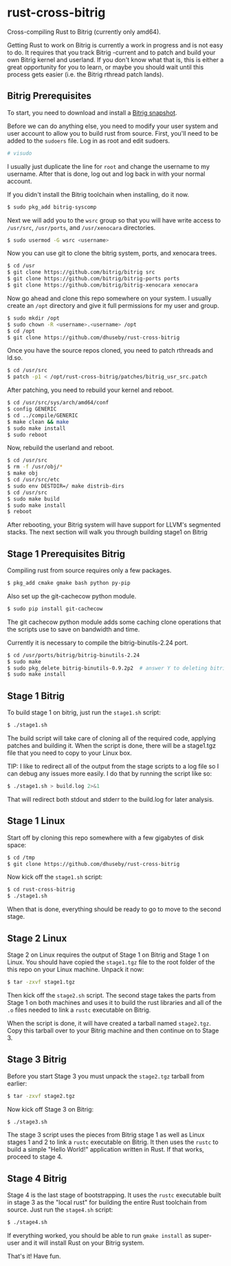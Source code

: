 rust-cross-bitrig
====================

Cross-compiling Rust to Bitrig (currently only amd64).

Getting Rust to work on Bitrig is currently a work in progress and is not easy
to do.  It requires that you track Bitrig -current and to patch and
build your own Bitrig kernel and userland.  If you don't know what that is,
this is either a great opportunity for you to learn, or maybe you should wait
until this process gets easier (i.e. the Bitrig rthread patch lands).

Bitrig Prerequisites
---------------------

To start, you need to download and install a
[Bitrig snapshot](http://mirror2.us.bitrig.org/pub/bitrig/snapshots/amd64/current/).

Before we can do anything else, you need to modify your user system and user
account to allow you to build rust from source.  First, you'll need to be added
to the `sudoers` file.  Log in as root and edit sudoers.

```sh
# visudo
```

I usually just duplicate the line for `root` and change the username to my
username.  After that is done, log out and log back in with your normal account.

If you didn't install the Bitrig toolchain when installing, do it now.

```sh
$ sudo pkg_add bitrig-syscomp
```

Next we will add you to the `wsrc` group so that you will have write access to
`/usr/src`, `/usr/ports`, and `/usr/xenocara` directories.

```sh
$ sudo usermod -G wsrc <username>
```

Now you can use git to clone the bitrig system, ports, and xenocara trees.

```sh
$ cd /usr
$ git clone https://github.com/bitrig/bitrig src
$ git clone https://github.com/bitrig/bitrig-ports ports
$ git clone https://github.com/bitrig/bitrig-xenocara xenocara
```

Now go ahead and clone this repo somewhere on your system.  I usually create
an `/opt` directory and give it full permissions for my user and group.

```sh
$ sudo mkdir /opt
$ sudo chown -R <username>.<username> /opt
$ cd /opt
$ git clone https://github.com/dhuseby/rust-cross-bitrig
```

Once you have the source repos cloned, you need to patch rthreads and ld.so.

```sh
$ cd /usr/src
$ patch -p1 < /opt/rust-cross-bitrig/patches/bitrig_usr_src.patch
```

After patching, you need to rebuild your kernel and reboot.

```sh
$ cd /usr/src/sys/arch/amd64/conf
$ config GENERIC
$ cd ../compile/GENERIC
$ make clean && make
$ sudo make install
$ sudo reboot
```

Now, rebuild the userland and reboot.

```sh
$ cd /usr/src
$ rm -f /usr/obj/*
$ make obj
$ cd /usr/src/etc
$ sudo env DESTDIR=/ make distrib-dirs
$ cd /usr/src
$ sudo make build
$ sudo make install
$ reboot
```

After rebooting, your Bitrig system will have support for LLVM's segmented
stacks. The next section will walk you through building stage1 on Bitrig

Stage 1 Prerequisites Bitrig
-----------------------------

Compiling rust from source requires only a few packages.

```sh
$ pkg_add cmake gmake bash python py-pip
```

Also set up the git-cachecow python module.

```sh
$ sudo pip install git-cachecow
```

The git cachecow python module adds some caching clone operations that the
scripts use to save on bandwidth and time.

Currently it is necessary to compile the bitrig-binutils-2.24 port.

```sh
$ cd /usr/ports/bitrig/bitrig-binutils-2.24
$ sudo make
$ sudo pkg_delete bitrig-binutils-0.9.2p2  # answer Y to deleting bitrig-syscomp package as well
$ sudo make install
```

Stage 1 Bitrig
---------------

To build stage 1 on bitrig, just run the `stage1.sh` script:

```sh
$ ./stage1.sh
```

The build script will take care of cloning all of the required code, applying
patches and building it. When the script is done, there will be a stage1.tgz
file that you need to copy to your Linux box.

TIP: I like to redirect all of the output from the stage scripts to a log file
so I can debug any issues more easily.  I do that by running the script like so:

```sh
$ ./stage1.sh > build.log 2>&1
```

That will redirect both stdout and stderr to the build.log for later analysis.

Stage 1 Linux
-------------

Start off by cloning this repo somewhere with a few gigabytes of disk space:

```sh
$ cd /tmp
$ git clone https://github.com/dhuseby/rust-cross-bitrig
```

Now kick off the `stage1.sh` script:

```sh
$ cd rust-cross-bitrig
$ ./stage1.sh
```

When that is done, everything should be ready to go to move to the second stage.

Stage 2 Linux
-------------

Stage 2 on Linux requires the output of Stage 1 on Bitrig and Stage 1 on Linux.
You should have copied the `stage1.tgz` file to the root folder of the this
repo on your Linux machine.  Unpack it now:

```sh
$ tar -zxvf stage1.tgz
```

Then kick off the `stage2.sh` script.  The second stage takes the parts from
Stage 1 on both machines and uses it to build the rust libraries and all of the
`.o` files needed to link a `rustc` executable on Bitrig.

When the script is done, it will have created a tarball named `stage2.tgz`.
Copy this tarball over to your Bitrig machine and then continue on to Stage 3.

Stage 3 Bitrig
---------------

Before you start Stage 3 you must unpack the `stage2.tgz` tarball from
earlier:

```sh
$ tar -zxvf stage2.tgz
```

Now kick off Stage 3 on Bitrig:

```sh
$ ./stage3.sh
```

The stage 3 script uses the pieces from Bitrig stage 1 as well as Linux stages
1 and 2 to link a `rustc` executable on Bitrig.  It then uses the `rustc` to
build a simple "Hello World!" application written in Rust.  If that works,
proceed to stage 4.

Stage 4 Bitrig
--------------

Stage 4 is the last stage of bootstrapping.  It uses the `rustc` executable
built in stage 3 as the "local rust" for building the entire Rust toolchain
from source.  Just run the `stage4.sh` script:

```sh
$ ./stage4.sh
```

If everything worked, you should be able to run `gmake install` as super-user
and it will install Rust on your Bitrig system.

That's it! Have fun.
